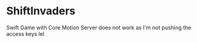 # ShiftInvaders
Swift Game with Core Motion 
Server does not work as I'm not pushing the access keys lel
